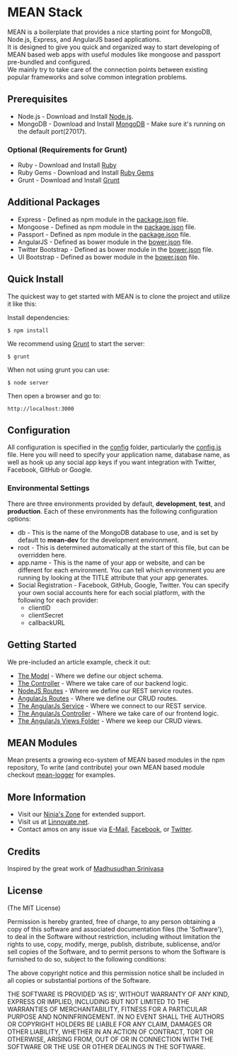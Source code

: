 # MEAN Stack

MEAN is a boilerplate that provides a nice starting point for MongoDB, Node.js, Express, and AngularJS based applications.  
It is designed to give you quick and organized way to start developing of MEAN based web apps with useful modules like mongoose and passport pre-bundled and configured.  
We mainly try to take care of the connection points between existing popular frameworks and solve common integration problems.  

## Prerequisites
* Node.js - Download and Install [Node.js](http://www.nodejs.org/).
* MongoDB - Download and Install [MongoDB](http://www.mongodb.org/) - Make sure it's running on the default port(27017).

### Optional (Requirements for Grunt)
* Ruby - Download and Install [Ruby](http://www.ruby-lang.org/)
* Ruby Gems - Download and Install [Ruby Gems](http://rubygems.org)
* Grunt - Download and Install [Grunt](http://gruntjs.com)

## Additional Packages
* Express - Defined as npm module in the [package.json](package.json) file.
* Mongoose - Defined as npm module in the [package.json](package.json) file.
* Passport - Defined as npm module in the [package.json](package.json) file.
* AngularJS - Defined as bower module in the [bower.json](bower.json) file.
* Twitter Bootstrap - Defined as bower module in the [bower.json](bower.json) file.
* UI Bootstrap - Defined as bower module in the [bower.json](bower.json) file.

## Quick Install

 The quickest way to get started with MEAN is to clone the project and utilize it like this:

  Install dependencies:

    $ npm install

  We recommend using [Grunt](https://github.com/gruntjs/grunt-cli) to start the server:

    $ grunt

  When not using grunt you can use:

    $ node server

  Then open a browser and go to:
    
    http://localhost:3000

## Configuration
All configuration is specified in the [config](config/) folder, particularly the [config.js](config/config.js) file. Here you will need to specify your application name, database name, as well as hook up any social app keys if you want integration with Twitter, Facebook, GitHub or Google.

### Environmental Settings

There are three environments provided by default, __development__, __test__, and __production__. Each of these environments has the following configuration options:
* db - This is the name of the MongoDB database to use, and is set by default to __mean-dev__ for the development environment.
* root - This is determined automatically at the start of this file, but can be overridden here.
* app.name - This is the name of your app or website, and can be different for each environment. You can tell which environment you are running by looking at the TITLE attribute that your app generates.
* Social Registration - Facebook, GitHub, Google, Twitter. You can specify your own social accounts here for each social platform, with the following for each provider:
	* clientID
	* clientSecret
	* callbackURL

## Getting Started
  We pre-included an article example, check it out:
  * [The Model](app/models/article.js) - Where we define our object schema.
  * [The Controller](app/controllers/articles.js) - Where we take care of our backend logic.
  * [NodeJS Routes](config/routes.js) - Where we define our REST service routes.
  * [AngularJs Routes](public/js/config.js) - Where we define our CRUD routes.
  * [The AngularJs Service](public/js/services/articles.js) - Where we connect to our REST service.
  * [The AngularJs Controller](public/js/controllers/articles.js) - Where we take care of  our frontend logic.
  * [The AngularJs Views Folder](public/views/articles) - Where we keep our CRUD views.

## MEAN Modules
   Mean presents a growing eco-system of MEAN based modules in the npm repository, To write (and contribute) your own MEAN based module checkout [mean-logger](https://npmjs.org/package/mean-logger) for examples.
  
## More Information

  * Visit our [Ninja's Zone](http://www.meanleanstartupmachine.com/) for extended support.
  * Visit us at [Linnovate.net](http://www.linnovate.net/).
  * Contact amos on any issue via [E-Mail](mailto:mail@amoshaviv.com), [Facebook](http://www.facebook.com/amoshaviv), or [Twitter](http://www.twitter.com/amoshaviv).

## Credits
Inspired by the great work of [Madhusudhan Srinivasa](https://github.com/madhums/)

## License

(The MIT License)

Permission is hereby granted, free of charge, to any person obtaining
a copy of this software and associated documentation files (the
'Software'), to deal in the Software without restriction, including
without limitation the rights to use, copy, modify, merge, publish,
distribute, sublicense, and/or sell copies of the Software, and to
permit persons to whom the Software is furnished to do so, subject to
the following conditions:

The above copyright notice and this permission notice shall be
included in all copies or substantial portions of the Software.

THE SOFTWARE IS PROVIDED 'AS IS', WITHOUT WARRANTY OF ANY KIND,
EXPRESS OR IMPLIED, INCLUDING BUT NOT LIMITED TO THE WARRANTIES OF
MERCHANTABILITY, FITNESS FOR A PARTICULAR PURPOSE AND NONINFRINGEMENT.
IN NO EVENT SHALL THE AUTHORS OR COPYRIGHT HOLDERS BE LIABLE FOR ANY
CLAIM, DAMAGES OR OTHER LIABILITY, WHETHER IN AN ACTION OF CONTRACT,
TORT OR OTHERWISE, ARISING FROM, OUT OF OR IN CONNECTION WITH THE
SOFTWARE OR THE USE OR OTHER DEALINGS IN THE SOFTWARE.
